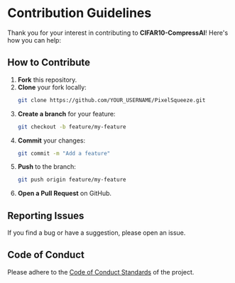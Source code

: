 # Contribution Guidelines

Thank you for your interest in contributing to **CIFAR10-CompressAI**! Here's how you can help:

## How to Contribute

1. **Fork** this repository.
2. **Clone** your fork locally:
    ```bash
    git clone https://github.com/YOUR_USERNAME/PixelSqueeze.git
    ```
3. **Create a branch** for your feature:
    ```bash
    git checkout -b feature/my-feature
    ```
4. **Commit** your changes:
    ```bash
    git commit -m "Add a feature"
    ```
5. **Push** to the branch:
    ```bash
    git push origin feature/my-feature
    ```
6. **Open a Pull Request** on GitHub.

## Reporting Issues

If you find a bug or have a suggestion, please open an issue.

## Code of Conduct

Please adhere to the [Code of Conduct Standards](CODE_OF_CONDUCT.md) of the project.